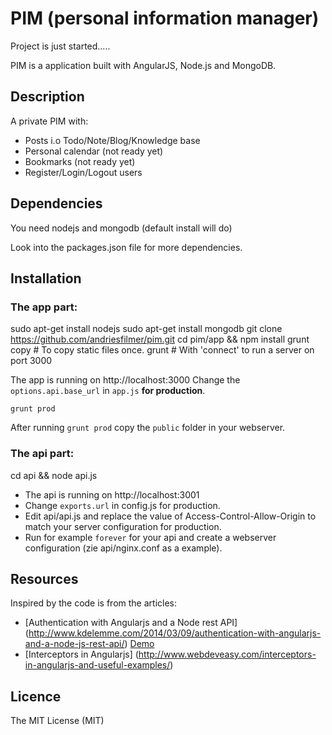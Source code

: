 # PIM (personal information manager)

Project is just started.....

PIM is a application built with AngularJS, Node.js and MongoDB.

## Description

A private PIM with:

* Posts i.o Todo/Note/Blog/Knowledge base
* Personal calendar (not ready yet)
* Bookmarks (not ready yet)
* Register/Login/Logout users

## Dependencies

You need nodejs and mongodb (default install will do)

Look into the packages.json file for more dependencies.

## Installation

### The app part:

   sudo apt-get install nodejs
   sudo apt-get install mongodb
   git clone https://github.com/andriesfilmer/pim.git
   cd pim/app && npm install
   grunt copy    # To copy static files once.
   grunt         # With 'connect' to run a server on port 3000

The app is running on http://localhost:3000
Change the `options.api.base_url` in `app.js` **for production**. 

    grunt prod

After running `grunt prod` copy the `public` folder in your webserver.

### The api part:

   cd api && node api.js

- The api is running on http://localhost:3001
- Change `exports.url` in config.js for production.
- Edit api/api.js and replace the value of Access-Control-Allow-Origin to match your server configuration for production.
- Run for example `forever` for your api and create a webserver configuration (zie api/nginx.conf as a example).

## Resources

Inspired by the code is from the articles:

* [Authentication with Angularjs and a Node rest API] (http://www.kdelemme.com/2014/03/09/authentication-with-angularjs-and-a-node-js-rest-api/) 
  [Demo]( http://projects.kdelemme.com/blog/app/#/)
* [Interceptors in Angularjs] (http://www.webdeveasy.com/interceptors-in-angularjs-and-useful-examples/)

## Licence
The MIT License (MIT)

